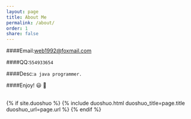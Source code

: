 ```yaml
---
layout: page
title: About Me
permalink: /about/
order: 1
share: false
---
```


<!--
####Email:<a href="mailto:erxiaoniu@gmail.com">erxiaoniu@gmail.com</a>
-->
####Email:<a href="mailto:web1992@foxmail.com">web1992@foxmail.com</a>

####QQ:`554933654` <br/>

####Desc:`a java programmer.` <br/>

####Enjoy! :smiley: :gift_heart:

<br/>
{% if site.duoshuo %}
{% include duoshuo.html duoshuo_title=page.title  duoshuo_url=page.url %}
{% endif %}

